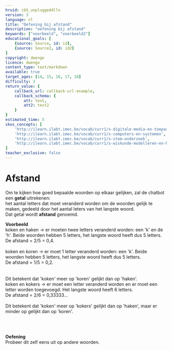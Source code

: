 ```yaml
---
hruid: cb5_unplugged4lln
version: 3
language: nl
title: "Oefening bij afstand"
description: "oefening bij afstand"
keywords: ["voorbeeld", "voorbeeld2"]
educational_goals: [
    {source: Source, id: id}, 
    {source: Source2, id: id2}
]
copyright: dwengo
licence: dwengo
content_type: text/markdown
available: true
target_ages: [14, 15, 16, 17, 18]
difficulty: 3
return_value: {
    callback_url: callback-url-example,
    callback_schema: {
        att: test,
        att2: test2
    }
}
estimated_time: 5
skos_concepts: [
    'http://ilearn.ilabt.imec.be/vocab/curr1/s-digitale-media-en-toepassingen', 
    'http://ilearn.ilabt.imec.be/vocab/curr1/s-computers-en-systemen', 
    'http://ilearn.ilabt.imec.be/vocab/curr1/s-stem-onderzoek', 
    'http://ilearn.ilabt.imec.be/vocab/curr1/s-wiskunde-modelleren-en-heuristiek'
]
teacher_exclusive: false
---
```


# Afstand

Om te kijken hoe goed bepaalde woorden op elkaar gelijken, zal de chatbot een **getal** uitrekenen:<br>
het aantal letters dat moet veranderd worden om de woorden gelijk te maken, gedeeld door het aantal leters van het langste woord.<br>
Dat getal wordt **afstand** genoemd. 

**Voorbeeld**<br>
koken en haken -> er moeten twee letters veranderd worden: een 'k' en de 'h'. Beide woorden hebben 5 letters, het langste woord heeft dus 5 letters.<br>
De afstand = 2/5 = 0,4.<br>
<br>
koken en koren -> er moet 1 letter veranderd worden: een 'k'. Beide woorden hebben 5 letters, het langste woord heeft dus 5 letters.<br>
De afstand = 1/5 = 0,2.<br>  
<br>
Dit betekent dat 'koken' meer op 'koren' gelijkt dan op 'haken'.
<br>
koken en kokers -> er moet een letter veranderd worden en er moet een letter worden toegevoegd. Het langste woord heeft 6 letters.<br>
De afstand = 2/6 = 0,33333...<br>
<br>
Dit betekent dat 'koken' meer op 'kokers' gelijkt dan op 'haken', maar er minder op gelijkt dan op 'koren'.

<br>
<br>

**Oefening**<br>
Probeer dit zelf eens uit op andere woorden.
